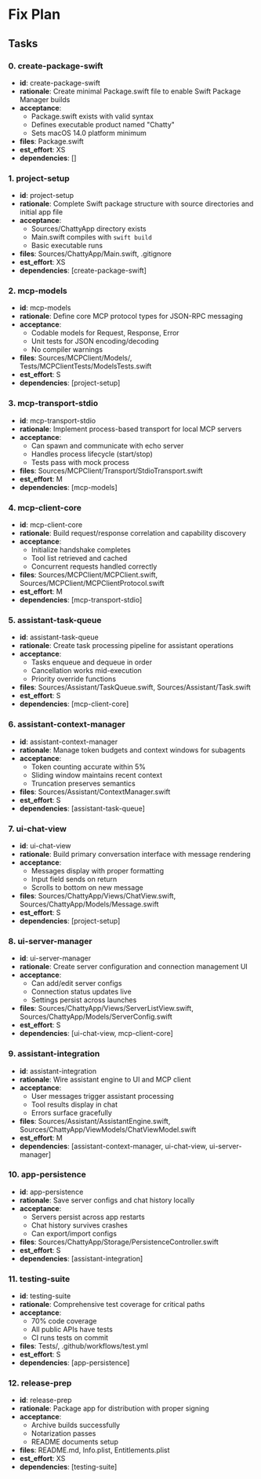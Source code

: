 # Fix Plan

## Tasks

### 0. create-package-swift
- **id**: create-package-swift
- **rationale**: Create minimal Package.swift file to enable Swift Package Manager builds
- **acceptance**: 
  - Package.swift exists with valid syntax
  - Defines executable product named "Chatty"
  - Sets macOS 14.0 platform minimum
- **files**: Package.swift
- **est_effort**: XS
- **dependencies**: []

### 1. project-setup
- **id**: project-setup
- **rationale**: Complete Swift package structure with source directories and initial app file
- **acceptance**: 
  - Sources/ChattyApp directory exists
  - Main.swift compiles with `swift build`
  - Basic executable runs
- **files**: Sources/ChattyApp/Main.swift, .gitignore
- **est_effort**: XS
- **dependencies**: [create-package-swift]

### 2. mcp-models
- **id**: mcp-models  
- **rationale**: Define core MCP protocol types for JSON-RPC messaging
- **acceptance**:
  - Codable models for Request, Response, Error
  - Unit tests for JSON encoding/decoding
  - No compiler warnings
- **files**: Sources/MCPClient/Models/, Tests/MCPClientTests/ModelsTests.swift
- **est_effort**: S
- **dependencies**: [project-setup]

### 3. mcp-transport-stdio
- **id**: mcp-transport-stdio
- **rationale**: Implement process-based transport for local MCP servers
- **acceptance**:
  - Can spawn and communicate with echo server
  - Handles process lifecycle (start/stop)
  - Tests pass with mock process
- **files**: Sources/MCPClient/Transport/StdioTransport.swift
- **est_effort**: M
- **dependencies**: [mcp-models]

### 4. mcp-client-core
- **id**: mcp-client-core
- **rationale**: Build request/response correlation and capability discovery
- **acceptance**:
  - Initialize handshake completes
  - Tool list retrieved and cached
  - Concurrent requests handled correctly
- **files**: Sources/MCPClient/MCPClient.swift, Sources/MCPClient/MCPClientProtocol.swift
- **est_effort**: M
- **dependencies**: [mcp-transport-stdio]

### 5. assistant-task-queue
- **id**: assistant-task-queue
- **rationale**: Create task processing pipeline for assistant operations
- **acceptance**:
  - Tasks enqueue and dequeue in order
  - Cancellation works mid-execution
  - Priority override functions
- **files**: Sources/Assistant/TaskQueue.swift, Sources/Assistant/Task.swift
- **est_effort**: S
- **dependencies**: [mcp-client-core]

### 6. assistant-context-manager
- **id**: assistant-context-manager
- **rationale**: Manage token budgets and context windows for subagents
- **acceptance**:
  - Token counting accurate within 5%
  - Sliding window maintains recent context
  - Truncation preserves semantics
- **files**: Sources/Assistant/ContextManager.swift
- **est_effort**: S
- **dependencies**: [assistant-task-queue]

### 7. ui-chat-view
- **id**: ui-chat-view
- **rationale**: Build primary conversation interface with message rendering
- **acceptance**:
  - Messages display with proper formatting
  - Input field sends on return
  - Scrolls to bottom on new message
- **files**: Sources/ChattyApp/Views/ChatView.swift, Sources/ChattyApp/Models/Message.swift
- **est_effort**: S
- **dependencies**: [project-setup]

### 8. ui-server-manager
- **id**: ui-server-manager
- **rationale**: Create server configuration and connection management UI
- **acceptance**:
  - Can add/edit server configs
  - Connection status updates live
  - Settings persist across launches
- **files**: Sources/ChattyApp/Views/ServerListView.swift, Sources/ChattyApp/Models/ServerConfig.swift
- **est_effort**: S
- **dependencies**: [ui-chat-view, mcp-client-core]

### 9. assistant-integration
- **id**: assistant-integration
- **rationale**: Wire assistant engine to UI and MCP client
- **acceptance**:
  - User messages trigger assistant processing
  - Tool results display in chat
  - Errors surface gracefully
- **files**: Sources/Assistant/AssistantEngine.swift, Sources/ChattyApp/ViewModels/ChatViewModel.swift
- **est_effort**: M
- **dependencies**: [assistant-context-manager, ui-chat-view, ui-server-manager]

### 10. app-persistence
- **id**: app-persistence
- **rationale**: Save server configs and chat history locally
- **acceptance**:
  - Servers persist across app restarts
  - Chat history survives crashes
  - Can export/import configs
- **files**: Sources/ChattyApp/Storage/PersistenceController.swift
- **est_effort**: S
- **dependencies**: [assistant-integration]

### 11. testing-suite
- **id**: testing-suite
- **rationale**: Comprehensive test coverage for critical paths
- **acceptance**:
  - 70% code coverage
  - All public APIs have tests
  - CI runs tests on commit
- **files**: Tests/, .github/workflows/test.yml
- **est_effort**: S
- **dependencies**: [app-persistence]

### 12. release-prep
- **id**: release-prep
- **rationale**: Package app for distribution with proper signing
- **acceptance**:
  - Archive builds successfully
  - Notarization passes
  - README documents setup
- **files**: README.md, Info.plist, Entitlements.plist
- **est_effort**: XS
- **dependencies**: [testing-suite]
